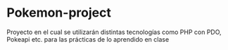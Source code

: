 # Pokemon-project
Proyecto en el cual se utilizarán distintas tecnologías como PHP con PDO, Pokeapi etc. para las prácticas de lo aprendido en clase
